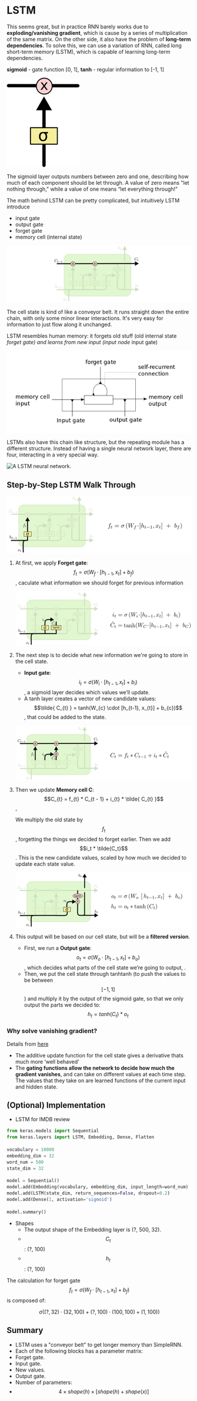 # LSTM

This seems great, but in practice RNN barely works due to **exploding/vanishing gradient**, which is cause by a series of multiplication of the same matrix. On the other side, it also have the problem of **long-term dependencies**. To solve this, we can use a variation of RNN, called long short-term memory \(LSTM\), which is capable of learning long-term dependencies.

**sigmoid** - gate function \[0, 1\], **tanh** - regular information to \[-1, 1\]

![](../.gitbook/assets/LSTM3-gate.png)

The sigmoid layer outputs numbers between zero and one, describing how much of each component should be let through. A value of zero means "let nothing through," while a value of one means “let everything through!”

The math behind LSTM can be pretty complicated, but intuitively LSTM introduce

* input gate
* output gate
* forget gate
* memory cell \(internal state\)

![](../.gitbook/assets/LSTM3-C-line.png)

The cell state is kind of like a conveyor belt. It runs straight down the entire chain, with only some minor linear interactions. It's very easy for information to just flow along it unchanged.

LSTM resembles human memory: it forgets old stuff \(old internal state _forget gate\) and learns from new input \(input node_ input gate\)

![lstm](../.gitbook/assets/lstm.png)

LSTMs also have this chain like structure, but the repeating module has a different structure. Instead of having a single neural network layer, there are four, interacting in a very special way.

![A LSTM neural network.](https://colah.github.io/posts/2015-08-Understanding-LSTMs/img/LSTM3-chain.png)

## Step-by-Step LSTM Walk Through

![](../.gitbook/assets/LSTM3-focus-f.png)

1. At first, we apply **Forget gate**: $$f_{t} = \sigma(W_f \cdot [h_{t-1}, x_{t}] + b_{f})$$, caculate what information we should forget for previous information

   ![](../.gitbook/assets/LSTM3-focus-i.png)

2. The next step is to decide what new information we're going to store in the cell state.

   * **Input gate**: $$i_{t} = \sigma(W_i \cdot [h_{t-1}, x_{t}] + b_{i})$$, a sigmoid layer decides which values we’ll update.
   * A tanh layer creates a vector of new candidate values: $$\tilde{ C_{t} } = tanh(W_{c} \cdot [h_{t-1}, x_{t}] + b_{c})$$, that could be added to the state.

   ![](../.gitbook/assets/LSTM3-focus-C.png)

3. Then we update **Memory cell C**: $$C_{t} = f_{t} * C_{t - 1} + i_{t} * \tilde{ C_{t} }$$,

   We multiply the old state by $$f_t$$, forgetting the things we decided to forget earlier. Then we add $$i_t * \tilde{C_t}$$. This is the new candidate values, scaled by how much we decided to update each state value.

   ![](../.gitbook/assets/LSTM3-focus-o.png)

4. This output will be based on our cell state, but will be a **filtered version**.
   * First, we run a **Output gate**: $$o_{t} = \sigma(W_o \cdot [h_{t-1}, x_{t}] + b_{o})$$, which decides what parts of the cell state we’re going to output, .
   * Then, we put the cell state through tanhtanh \(to push the values to be between $$[-1, 1]$$ \) and multiply it by the output of the sigmoid gate, so that we only output the parts we decided to: $$h_{t} = tanh(C_{t}) * o_{t}$$

### Why solve vanishing gradient?

Details from [here](https://weberna.github.io/blog/2017/11/15/LSTM-Vanishing-Gradients.html)

* The additive update function for the cell state gives a derivative thats much more ‘well behaved’
* The **gating functions allow the network to decide how much the gradient vanishes**, and can take on different values at each time step. The values that they take on are learned functions of the current input and hidden state.

## \(Optional\) Implementation

* LSTM for IMDB review

```python
from keras.models import Sequential
from keras.layers import LSTM, Embedding, Dense, Flatten

vocabulary = 10000
embedding_dim = 32
word_num = 500
state_dim = 32

model = Sequential()
model.add(Embedding(vocabulary, embedding_dim, input_length=word_num)
model.add(LSTM(state_dim, return_sequences=False, dropout=0.2)
model.add(Dense(1, activation='sigmoid')

model.summary()
```

* Shapes
  * The output shape of the Embedding layer is \(?, 500, 32\).
  * $$C_t$$: \(?, 100\)
  * $$h_t$$: \(?, 100\)

The calculation for forget gate $$f_{t} = \sigma(W_f \cdot [h_{t-1}, x_{t}] + b_{f})$$ is composed of:

$$
\sigma ( (?,32) \cdot (32,100) + (?, 100) \cdot (100, 100) + (1, 100))
$$

## Summary

* LSTM uses a "conveyor belt" to get longer memory than SimpleRNN.
* Each of the following blocks has a parameter matrix:
* Forget gate.
* Input gate.
* New values.
* Output gate.
* Number of parameters:
* $$4 \times shape(h) \times [shape(h)+shape(x)]$$

